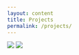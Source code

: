 ```yaml
---
layout: content
title: Projects
permalink: /projects/
---
```


<img src="https://nick-paiva.github.io/assets/RHM.jpg">
<img src="https://nick-paiva.github.io/assets/RHM_on.jpg">
